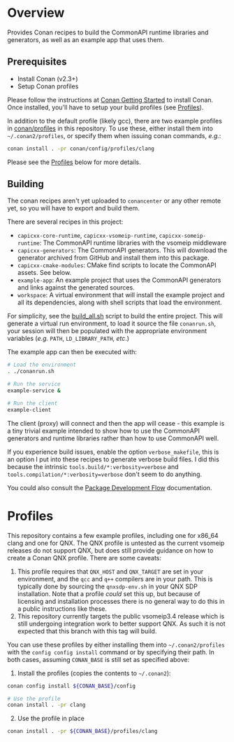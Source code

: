 # Overview

Provides Conan recipes to build the CommonAPI runtime libraries and
generators, as well as an example app that uses them.

## Prerequisites

- Install Conan (v2.3+)
- Setup Conan profiles

Please follow the instructions at [Conan Getting
Started](https://docs.conan.io/2/installation.html) to install Conan.  Once
installed, you'll have to setup your build profiles (see
[Profiles](https://docs.conan.io/2/reference/config_files/profiles.html#profiles)).

In addition to the default profile (likely gcc), there are two example profiles
in [conan/profiles](profiles/) in this repository.  To use
these, either install them into `~/.conan2/profiles`, or specify them when issuing conan commands, _e.g._:
```sh
conan install . -pr conan/config/profiles/clang
```

Please see the [Profiles](#Profiles) below for more details.

## Building

The conan recipes aren't yet uploaded to `conancenter` or any other remote yet,
so you will have to export and build them.

There are several recipes in this project:
- `capicxx-core-runtime`, `capicxx-vsomeip-runtime`, `capicxx-someip-runtime`: The CommonAPI runtime libraries with the vsomeip middleware
- `capicxx-generators`: The CommonAPI generators.  This will download the generator archived from GitHub and install them into this package.
- `capicxx-cmake-modules`: CMake find scripts to locate the CommonAPI assets.  See below.
- `example-app`: An example project that uses the CommonAPI generators and links against the generated sources.
- `workspace`: A virtual environment that will install the example project and all its dependencies, along with shell scripts that load the environment.

For simplicity, see the [build_all.sh](build_all.sh) script to build the entire
project.  This will generate a virtual run environment, to load it source the
file `conanrun.sh`, your session will then be populated with the appropriate
environment variables (_e.g._ `PATH`, `LD_LIBRARY_PATH`, _etc_.)

The example app can then be executed with:
```sh
# Load the environment
. ./conanrun.sh

# Run the service
example-service &

# Run the client
example-client
```
The client (proxy) will connect and then the app will cease - this example is a
tiny trivial example intended to show how to use the CommonAPI generators and
runtime libraries rather than how to use CommonAPI well.

If you experience build issues, enable the option `verbose_makefile`, this is
an option I put into these recipes to generate verbose build files.  I did
this because the intrinsic `tools.build/*:verbosity=verbose` and
`tools.compilation/*:verbosity=verbose` don't seem to do anything.

You could also consult the [Package Development
Flow](https://docs.conan.io/2/tutorial/developing_packages/local_package_development_flow.html)
documentation.

# Profiles

This repository contains a few example profiles, including one for x86\_64
clang and one for QNX. The QNX profile is untested as the current vsomeip
releases do not support QNX, but does still provide guidance on how to create a
Conan QNX profile.  There are some caveats:
1. This profile requires that `QNX_HOST` and `QNX_TARGET` are set in your
   environment, and the `qcc` and `q++` compilers are in your path.  This is
   typically done by sourcing the `qnxsdp-env.sh` in your QNX SDP installation.
   Note that a profile _could_ set this up, but because of licensing and
   installation processes there is no general way to do this in a public
   instructions like these.
1. This repository currently targets the public vsomeip3.4 release which is
   still undergoing integration work to better support QNX.  As such it is not
   expected that this branch with this tag will build.

You can use these profiles by either installing them into `~/.conan2/profiles`
with the `config config install` command or by specifying their path.  In both
cases, assuming `CONAN_BASE` is still set as specified above:
1. Install the profiles (copies the contents to `~/.conan2`):
```sh
conan config install ${CONAN_BASE}/config

# Use the profile
conan install . -pr clang
```
2. Use the profile in place
```sh
conan install . -pr ${CONAN_BASE}/profiles/clang
```
